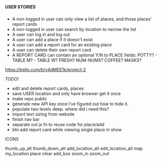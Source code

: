##### USER STORIES

- A non-logged in user can only view a list of places, and those places' report cards
- A non-logged in user can search by location to narrow the list
- A user can log in and log out
- A user can add a place if it doesn't exist
- A user can add a report card for an existing place
- A user can delete their own report card
- A REPORT CARD can contain an optional Y/N to PLACE fields: POTTY? - TABLE M? - TABLE W? FRESH? NUM-NUMS? COFFEE? MASKS?

https://trello.com/b/y4dMEE1k/project-2

TODO!

- edit and delete report cards, places
- save USER location and only have browser get it once
- make repo public
- generate new API key once I've figured out how to hide it.
- populate two levels deep. where did i need this?
- import text sizing from website
- finish nav bar
- separate out js fn to reuse code for place/add
- btn add report card while viewing single place in show

ICONS

<!-- ! use these for user ratings -->

<span class="material-icons"> thumb_up_alt </span>
<span class="material-icons"> thumb_down_alt </span>
<span class="material-icons"> add_location_alt </span>
<span class="material-icons"> edit_location_alt </span>
<span class="material-icons"> map </span>
<span class="material-icons"> my_location </span>
<span class="material-icons"> place </span>
<span class="material-icons"> clear </span>
<span class="material-icons"> add_box </span>
<span class="material-icons"> zoom_in </span>
<span class="material-icons"> zoom_out </span>
